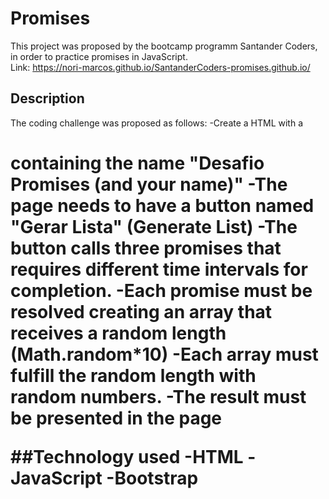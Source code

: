 # Promises
This project was proposed by the bootcamp programm Santander Coders, in order to practice promises in JavaScript.
<br>
Link: https://nori-marcos.github.io/SantanderCoders-promises.github.io/

## Description
The coding challenge was proposed as follows:
-Create a HTML with a <h1> containing the name "Desafio Promises (and your name)"
-The page needs to have a button named "Gerar Lista" (Generate List)
-The button calls three promises that requires different time intervals for completion.
-Each promise must be resolved creating an array that receives a random length (Math.random*10)
-Each array must fulfill the random length with random numbers.
-The result must be presented in the page
  
##Technology used
  -HTML
  -JavaScript
  -Bootstrap
  
